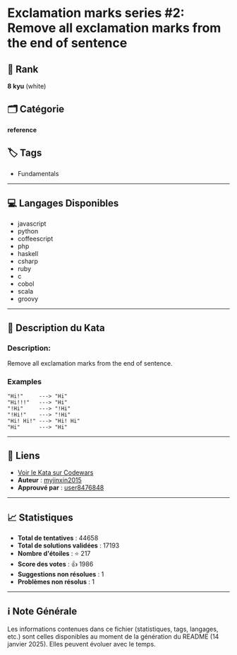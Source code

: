 # Exclamation marks series #2: Remove all exclamation marks from the end of sentence

## 🏅 Rank
**8 kyu** (white)

## 🗂️ Catégorie
**reference**

## 🏷️ Tags
- Fundamentals

---

## 💻 Langages Disponibles
- javascript
- python
- coffeescript
- php
- haskell
- csharp
- ruby
- c
- cobol
- scala
- groovy

---

## 📜 Description du Kata

### Description:

Remove all exclamation marks from the end of sentence.

### Examples

```
"Hi!"     ---> "Hi"
"Hi!!!"   ---> "Hi"
"!Hi"     ---> "!Hi"
"!Hi!"    ---> "!Hi"
"Hi! Hi!" ---> "Hi! Hi"
"Hi"      ---> "Hi"
```


---

## 🔗 Liens
- [Voir le Kata sur Codewars](https://www.codewars.com/kata/57faece99610ced690000165)
- **Auteur** : [myjinxin2015](https://www.codewars.com/users/myjinxin2015)
- **Approuvé par** : [user8476848](https://www.codewars.com/users/user8476848)

---

## 📈 Statistiques
- **Total de tentatives** : 44658
- **Total de solutions validées** : 17193
- **Nombre d'étoiles** : ⭐ 217
- **Score des votes** : 👍 1986
- **Suggestions non résolues** : 1
- **Problèmes non résolus** : 1

---

## ℹ️ Note Générale
Les informations contenues dans ce fichier (statistiques, tags, langages, etc.) sont celles disponibles au moment de la génération du README (14 janvier 2025). Elles peuvent évoluer avec le temps.
